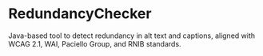 # RedundancyChecker
 Java-based tool to detect redundancy in alt text and captions, aligned with WCAG 2.1, WAI, Paciello Group, and RNIB standards.
